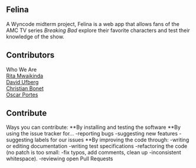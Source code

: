 ## Felina

A Wyncode midterm project, Felina is a web app that allows fans of the AMC TV series _Breaking Bad_ explore their favorite characters and test their knowledge of the show.


## Contributors

Who We Are
</br>
[Rita Mwaikinda](https://github.com/ritamwaikinda)
</br>
[David Ufberg](https://github.com/DavidUf11)
</br>
[Christian Bonet](https://github.com/christianmbonet)
</br>
[Oscar Portes](https://github.com/oscarporfer)


## Contribute

Ways you can contribute:
**By installing and testing the software
**By using the issue tracker for...
-reporting bugs
-suggesting new features
-suggesting labels for our issues
\*\*By improving the code through:
-writing or editing documentation
-writing test specifications
-refactoring the code (no patch is too small: -fix typos, add comments, clean up -inconsistent whitespace).
-reviewing open Pull Requests

